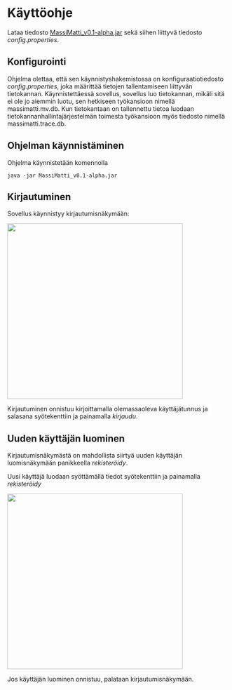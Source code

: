 
# Käyttöohje

Lataa tiedosto [MassiMatti_v0.1-alpha.jar](https://github.com/InglouriousObjects/ot-harjoitustyo/releases/tag/Viikko5) sekä siihen liittyvä tiedosto _config.properties_.

## Konfigurointi

Ohjelma olettaa, että sen käynnistyshakemistossa on konfiguraatiotiedosto _config.properties_, joka määrittää tietojen tallentamiseen liittyvän tietokannan. Käynnistettäessä sovellus, sovellus luo tietokannan, mikäli sitä ei ole jo aiemmin luotu, sen hetkiseen työkansioon nimellä massimatti.mv.db. Kun tietokantaan on tallennettu tietoa luodaan tietokannanhallintajärjestelmän toimesta työkansioon myös tiedosto nimellä massimatti.trace.db.

## Ohjelman käynnistäminen

Ohjelma käynnistetään komennolla 

```
java -jar MassiMatti_v0.1-alpha.jar
```
## Kirjautuminen

Sovellus käynnistyy kirjautumisnäkymään:

<img src="https://github.com/InglouriousObjects/ot-harjoitustyo/blob/master/dokumentointi/kuvat/login.png" width="400">

Kirjautuminen onnistuu kirjoittamalla olemassaoleva käyttäjätunnus ja salasana syötekenttiin ja painamalla _kirjaudu_.

## Uuden käyttäjän luominen

Kirjautumisnäkymästä on mahdollista siirtyä uuden käyttäjän luomisnäkymään panikkeella _rekisteröidy_.

Uusi käyttäjä luodaan syöttämällä tiedot syötekenttiin ja painamalla _rekisteröidy_

<img src="https://github.com/InglouriousObjects/ot-harjoitustyo/blob/master/dokumentointi/kuvat/register.png" width="400">

Jos käyttäjän luominen onnistuu, palataan kirjautumisnäkymään.
